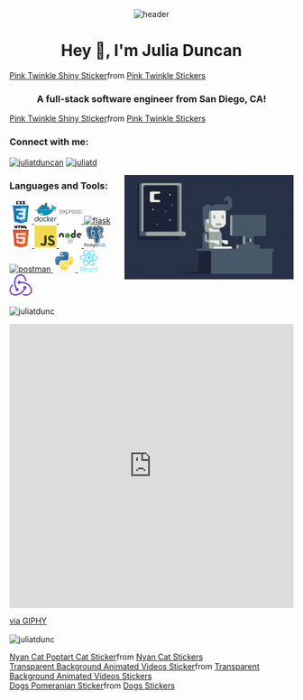 <div align="center" width="100">
  <img src="https://capsule-render.vercel.app/api?color=0:252c3b,50:445366,100:8c96a3&height=250&section=header&text=Julia%20Duncan%20&fontSize=30&type=waving&fontColor=fefefe&&animation=fadeIn"
  alt="header"/>
</div>
<h1 align="center">Hey 👋, I'm Julia Duncan</h1>
<div class="tenor-gif-embed" data-postid="14098456" data-share-method="host" data-aspect-ratio="1" data-width="100%"><a href="https://tenor.com/view/pink-twinkle-shiny-sparkle-bubbly-sparkling-gif-14098456">Pink Twinkle Shiny Sticker</a>from <a href="https://tenor.com/search/pink+twinkle-stickers">Pink Twinkle Stickers</a></div> <script type="text/javascript" async src="https://tenor.com/embed.js"></script>
<h3 align="center">A full-stack software engineer from San Diego, CA!</h3>
<div class="tenor-gif-embed" data-postid="14098456" data-share-method="host" data-aspect-ratio="1" data-width="100%"><a href="https://tenor.com/view/pink-twinkle-shiny-sparkle-bubbly-sparkling-gif-14098456">Pink Twinkle Shiny Sticker</a>from <a href="https://tenor.com/search/pink+twinkle-stickers">Pink Twinkle Stickers</a></div> <script type="text/javascript" async src="https://tenor.com/embed.js"></script>
<h3 align="left">Connect with me:</h3>
<p align="left">
<a href="https://linkedin.com/in/juliatduncan" target="blank"><img align="center" src="https://raw.githubusercontent.com/rahuldkjain/github-profile-readme-generator/master/src/images/icons/Social/linked-in-alt.svg" alt="juliatduncan" height="30" width="40" /></a>
<a href="https://www.leetcode.com/juliatd" target="blank"><img align="center" src="https://raw.githubusercontent.com/rahuldkjain/github-profile-readme-generator/master/src/images/icons/Social/leet-code.svg" alt="juliatd" height="30" width="40" /></a>
</p>
<img alt="Night Coding" src="https://raw.githubusercontent.com/AVS1508/AVS1508/master/assets/Night-Coding.gif" align="right"/>
<h3 align="left">Languages and Tools:</h3>
<p align="left"> <a href="https://www.w3schools.com/css/" target="_blank" rel="noreferrer"> <img src="https://raw.githubusercontent.com/devicons/devicon/master/icons/css3/css3-original-wordmark.svg" alt="css3" width="40" height="40"/> </a> <a href="https://www.docker.com/" target="_blank" rel="noreferrer"> <img src="https://raw.githubusercontent.com/devicons/devicon/master/icons/docker/docker-original-wordmark.svg" alt="docker" width="40" height="40"/> </a> <a href="https://expressjs.com" target="_blank" rel="noreferrer"> <img src="https://raw.githubusercontent.com/devicons/devicon/master/icons/express/express-original-wordmark.svg" alt="express" width="40" height="40"/> </a> <a href="https://flask.palletsprojects.com/" target="_blank" rel="noreferrer"> <img src="https://www.vectorlogo.zone/logos/pocoo_flask/pocoo_flask-icon.svg" alt="flask" width="40" height="40"/> </a> <a href="https://www.w3.org/html/" target="_blank" rel="noreferrer"> <img src="https://raw.githubusercontent.com/devicons/devicon/master/icons/html5/html5-original-wordmark.svg" alt="html5" width="40" height="40"/> </a> <a href="https://developer.mozilla.org/en-US/docs/Web/JavaScript" target="_blank" rel="noreferrer"> <img src="https://raw.githubusercontent.com/devicons/devicon/master/icons/javascript/javascript-original.svg" alt="javascript" width="40" height="40"/> </a> <a href="https://nodejs.org" target="_blank" rel="noreferrer"> <img src="https://raw.githubusercontent.com/devicons/devicon/master/icons/nodejs/nodejs-original-wordmark.svg" alt="nodejs" width="40" height="40"/> </a> <a href="https://www.postgresql.org" target="_blank" rel="noreferrer"> <img src="https://raw.githubusercontent.com/devicons/devicon/master/icons/postgresql/postgresql-original-wordmark.svg" alt="postgresql" width="40" height="40"/> </a> <a href="https://postman.com" target="_blank" rel="noreferrer"> <img src="https://www.vectorlogo.zone/logos/getpostman/getpostman-icon.svg" alt="postman" width="40" height="40"/> </a> <a href="https://www.python.org" target="_blank" rel="noreferrer"> <img src="https://raw.githubusercontent.com/devicons/devicon/master/icons/python/python-original.svg" alt="python" width="40" height="40"/> </a> <a href="https://reactjs.org/" target="_blank" rel="noreferrer"> <img src="https://raw.githubusercontent.com/devicons/devicon/master/icons/react/react-original-wordmark.svg" alt="react" width="40" height="40"/> </a> <a href="https://redux.js.org" target="_blank" rel="noreferrer"> <img src="https://raw.githubusercontent.com/devicons/devicon/master/icons/redux/redux-original.svg" alt="redux" width="40" height="40"/> </a> </p>

<p><img align="center" src="https://github-readme-stats.vercel.app/api/top-langs?username=juliatdunc&show_icons=true&locale=en&layout=compact" alt="juliatdunc" /></p>
<div style="width:100%;height:0;padding-bottom:100%;position:relative;"><iframe src="https://giphy.com/embed/HscDLzkO8EOTmgkhQP" width="100%" height="100%" style="position:absolute" frameBorder="0" class="giphy-embed" allowFullScreen></iframe></div><p><a href="https://giphy.com/gifs/thecodingspacerd-code-coder-lets-HscDLzkO8EOTmgkhQP">via GIPHY</a></p>
<p><img align="center" src="https://github-readme-streak-stats.herokuapp.com/?user=juliatdunc&" alt="juliatdunc" /></p>
<div class="tenor-gif-embed" data-postid="26050379" data-share-method="host" data-aspect-ratio="1.24514" data-width="100%"><a href="https://tenor.com/view/nyan-cat-poptart-cat-rainbow-pixel-flying-cat-gif-26050379">Nyan Cat Poptart Cat Sticker</a>from <a href="https://tenor.com/search/nyan+cat-stickers">Nyan Cat Stickers</a></div> <script type="text/javascript" async src="https://tenor.com/embed.js"></script>
<div class="tenor-gif-embed" data-postid="23170996" data-share-method="host" data-aspect-ratio="1.77778" data-width="100%"><a href="https://tenor.com/view/transparent-background-animated-videos-gif-23170996">Transparent Background Animated Videos Sticker</a>from <a href="https://tenor.com/search/transparent+background+animated+videos-stickers">Transparent Background Animated Videos Stickers</a></div> <script type="text/javascript" async src="https://tenor.com/embed.js"></script>
<div class="tenor-gif-embed" data-postid="16077930" data-share-method="host" data-aspect-ratio="1" data-width="100%"><a href="https://tenor.com/view/dogs-pomeranian-bark-german-spitz-gif-16077930">Dogs Pomeranian Sticker</a>from <a href="https://tenor.com/search/dogs-stickers">Dogs Stickers</a></div> <script type="text/javascript" async src="https://tenor.com/embed.js"></script>